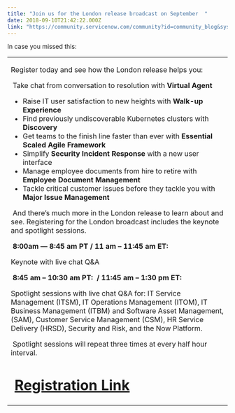 ```yaml
---
title: "Join us for the London release broadcast on September  "
date: 2018-09-10T21:42:22.000Z
link: "https://community.servicenow.com/community?id=community_blog&sys_id=ba4f99dcdb2ceb0067a72926ca9619df"
---
```

<p>In case you missed this:</p>
<table><tbody><tr><td>
<p>Register today and see how the London release helps you:</p>
<p> Take chat from conversation to resolution with <strong>Virtual Agent</strong></p>
<ul><li>Raise IT user satisfaction to new heights with <strong>Walk-up Experience</strong></li><li>Find previously undiscoverable Kubernetes clusters with <strong>Discovery</strong></li><li>Get teams to the finish line faster than ever with <strong>Essential Scaled Agile Framework</strong></li><li>Simplify <strong>Security Incident Response</strong> with a new user interface</li><li>Manage employee documents from hire to retire with <strong>Employee Document Management</strong></li><li>Tackle critical customer issues before they tackle you with <strong>Major Issue Management</strong></li></ul>
<p> And there’s much more in the London release to learn about and see. Registering for the London broadcast includes the keynote and spotlight sessions.</p>
<p> <strong>8:00am — 8:45 am PT / 11 am – 11:45 am ET:</strong></p>
<p>Keynote with live chat Q&amp;A</p>
<p> <strong>8:45 am – 10:30 am PT:  / 11:45 am – 1:30 pm ET: </strong></p>
<p>Spotlight sessions with live chat Q&amp;A for: IT Service Management (ITSM), IT Operations Management (ITOM), IT Business Management (ITBM) and Software Asset Management, (SAM), Customer Service Management (CSM), HR Service Delivery (HRSD), Security and Risk, and the Now Platform.</p>
<p> Spotlight sessions will repeat three times at every half hour interval.</p>
<h1> <a href="https://go.servicenow.com/LP&#61;10912?referenceSource&#61;ServiceSupport" target="_blank" rel="nofollow">Registration Link</a></h1>
</td></tr></tbody></table>